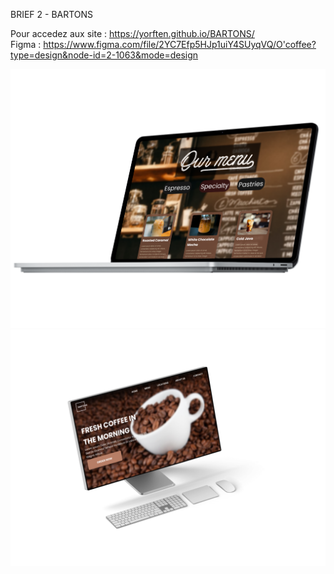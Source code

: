 BRIEF 2 - BARTONS

Pour accedez aux site : https://yorften.github.io/BARTONS/                                           
Figma : https://www.figma.com/file/2YC7Efp5HJp1uiY4SUyqVQ/O'coffee?type=design&node-id=2-1063&mode=design

![](images/SurfaceLaptop.png)
![](images/MonitorXDR.png)

